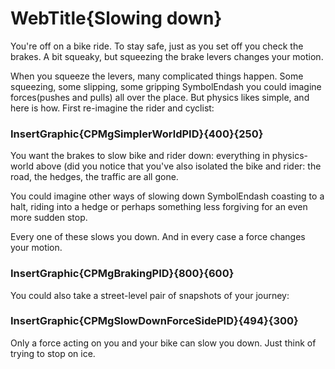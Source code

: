 
# WebTitle{Slowing down}

You're off on a bike ride. To stay safe, just as you set off you check the brakes. A bit squeaky, but squeezing the brake levers changes your motion.

When you squeeze the levers, many complicated things happen. Some squeezing, some slipping, some gripping  SymbolEndash  you could imagine forces(pushes and pulls) all over the place. But physics likes simple, and here is how. First re-imagine the rider and cyclist:

### InsertGraphic{CPMgSimplerWorldPID}{400}{250}

You want the brakes to slow bike and rider down: everything in physics-world above (did you notice that you've also isolated the bike and rider: the road, the hedges, the traffic are all gone. 

You could imagine other ways of slowing down  SymbolEndash  coasting to a halt, riding into a hedge or perhaps something less forgiving for an even more sudden stop.

Every one of these slows you down. And in every case a force changes your motion.

### InsertGraphic{CPMgBrakingPID}{800}{600}

You could also take a street-level pair of snapshots of your journey:

### InsertGraphic{CPMgSlowDownForceSidePID}{494}{300}

Only a force acting on you and your bike can slow you down. Just think of trying to stop on ice.





